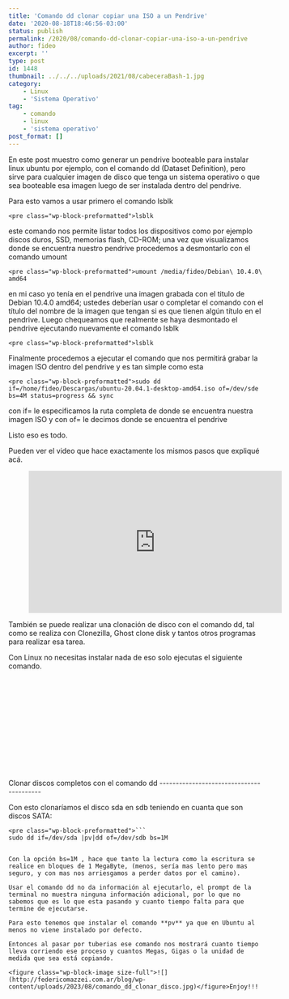 ```yaml
---
title: 'Comando dd clonar copiar una ISO a un Pendrive'
date: '2020-08-18T18:46:56-03:00'
status: publish
permalink: /2020/08/comando-dd-clonar-copiar-una-iso-a-un-pendrive
author: fideo
excerpt: ''
type: post
id: 1448
thumbnail: ../../../uploads/2021/08/cabeceraBash-1.jpg
category:
    - Linux
    - 'Sistema Operativo'
tag:
    - comando
    - linux
    - 'sistema operativo'
post_format: []
---
```

En este post muestro como generar un pendrive booteable para instalar linux ubuntu por ejemplo, con el comando dd (Dataset Definition), pero sirve para cualquier imagen de disco que tenga un sistema operativo o que sea booteable esa imagen luego de ser instalada dentro del pendrive.

Para esto vamos a usar primero el comando lsblk

```
<pre class="wp-block-preformatted">lsblk
```

este comando nos permite listar todos los dispositivos como por ejemplo discos duros, SSD, memorias flash, CD-ROM; una vez que visualizamos donde se encuentra nuestro pendrive procedemos a desmontarlo con el comando umount

```
<pre class="wp-block-preformatted">umount /media/fideo/Debian\ 10.4.0\ amd64
```

en mi caso yo tenía en el pendrive una imagen grabada con el titulo de Debian 10.4.0 amd64; ustedes deberían usar o completar el comando con el título del nombre de la imagen que tengan si es que tienen algún título en el pendrive. Luego chequeamos que realmente se haya desmontado el pendrive ejecutando nuevamente el comando lsblk

```
<pre class="wp-block-preformatted">lsblk
```

Finalmente procedemos a ejecutar el comando que nos permitirá grabar la imagen ISO dentro del pendrive y es tan simple como esta

```
<pre class="wp-block-preformatted">sudo dd if=/home/fideo/Descargas/ubuntu-20.04.1-desktop-amd64.iso of=/dev/sde bs=4M status=progress && sync
```

con if= le especificamos la ruta completa de donde se encuentra nuestra imagen ISO y con of= le decimos donde se encuentra el pendrive

Listo eso es todo.

Pueden ver el video que hace exactamente los mismos pasos que expliqué acá.

<figure class="wp-block-embed is-type-video is-provider-youtube wp-block-embed-youtube wp-embed-aspect-16-9 wp-has-aspect-ratio"><div class="wp-block-embed__wrapper"><iframe allow="accelerometer; autoplay; clipboard-write; encrypted-media; gyroscope; picture-in-picture; web-share" allowfullscreen="" frameborder="0" height="281" loading="lazy" referrerpolicy="strict-origin-when-cross-origin" src="https://www.youtube.com/embed/dYZJXNuNvtM?feature=oembed" title="Comando dd para pasar una imagen ISO a un pendrive" width="500"></iframe></div></figure>También se puede realizar una clonación de disco con el comando dd, tal como se realiza con Clonezilla, Ghost clone disk y tantos otros programas para realizar esa tarea.

Con Linux no necesitas instalar nada de eso solo ejecutas el siguiente comando.

<div aria-hidden="true" class="wp-block-spacer" style="height:5vh"></div>Clonar discos completos con el comando dd
-----------------------------------------

  
Con esto clonaríamos el disco sda en sdb teniendo en cuanta que son discos SATA:

```
<pre class="wp-block-preformatted">```
sudo dd if=/dev/sda |pv|dd of=/dev/sdb bs=1M
```
```

Con la opción bs=1M , hace que tanto la lectura como la escritura se realice en bloques de 1 MegaByte, (menos, sería mas lento pero mas seguro, y con mas nos arriesgamos a perder datos por el camino).

Usar el comando dd no da información al ejecutarlo, el prompt de la terminal no muestra ninguna información adicional, por lo que no sabemos que es lo que esta pasando y cuanto tiempo falta para que termine de ejecutarse.

Para esto tenemos que instalar el comando **pv** ya que en Ubuntu al menos no viene instalado por defecto.

Entonces al pasar por tuberias ese comando nos mostrará cuanto tiempo lleva corriendo ese proceso y cuantos Megas, Gigas o la unidad de medida que sea está copiando.

<figure class="wp-block-image size-full">![](http://federicomazzei.com.ar/blog/wp-content/uploads/2023/08/comando_dd_clonar_disco.jpg)</figure>Enjoy!!!